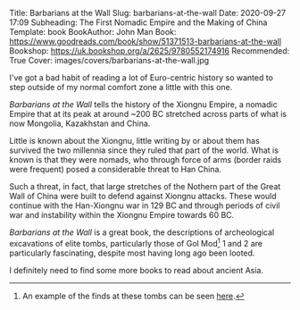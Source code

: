 Title: Barbarians at the Wall
Slug: barbarians-at-the-wall
Date: 2020-09-27 17:09
Subheading: The First Nomadic Empire and the Making of China
Template: book
BookAuthor: John Man
Book: https://www.goodreads.com/book/show/51371513-barbarians-at-the-wall
Bookshop: https://uk.bookshop.org/a/2625/9780552174916
Recommended: True
Cover: images/covers/barbarians-at-the-wall.jpg

I've got a bad habit of reading a lot of Euro-centric history so wanted to step outside of my normal comfort zone a little with this one.

*Barbarians at the Wall* tells the history of the Xiongnu Empire, a nomadic Empire that at its peak at around ~200 BC stretched across parts of what is now Mongolia, Kazakhstan and China.

Little is known about the Xiongnu, little writing by or about them has survived the two millennia since they ruled that part of the world. What is known is that they were nomads, who through force of arms (border raids were frequent) posed a considerable threat to Han China.

Such a threat, in fact, that large stretches of the Nothern part of the Great Wall of China were built to defend against Xiongnu attacks. These would continue with the Han-Xiongnu war in 129 BC and through periods of civil war and instability within the Xiongnu Empire towards 60 BC.

*Barbarians at the Wall* is a great book, the descriptions of archeological excavations of elite tombs, particularly those of Gol Mod[^golmod] 1 and 2 are particularly fascinating, despite most having long ago been looted.

I definitely need to find some more books to read about ancient Asia.

[^golmod]: An example of the finds at these tombs can be seen [here](https://edspace.american.edu/silkroadjournal/wp-content/uploads/sites/984/2017/09/YeruulErdeneandOtani_SR13_2015_pp104_108.pdf).